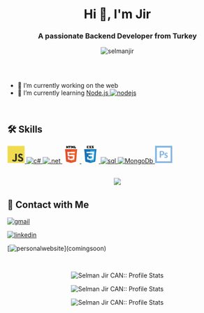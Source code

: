 <h1 align="center">Hi 👋, I'm Jir</h1>
<h3 align="center">A passionate Backend Developer from Turkey</h3>

<p align="center"> <img src="https://komarev.com/ghpvc/?username=selmanjir&label=Profile%20views&color=0e75b6&style=flat" alt="selmanjir" /> </p>

<br><br>
- 🔭 I’m currently working on the web
- 🌱 I’m currently learning <a href="https://nodejs.org/" target="_blank" rel="noreferrer"> Node.js <img src="https://avatars.githubusercontent.com/u/9950313?s=200&v=4" alt="nodejs" width="25" height="25"/> </a>
<br>

## 🛠 Skills

<p align="left">
<a href="https://developer.mozilla.org/en-US/docs/Web/JavaScript" target="_blank" rel="noreferrer"> 
<img src="https://raw.githubusercontent.com/devicons/devicon/master/icons/javascript/javascript-original.svg" alt="javascript" width="40" height="40"/> </a>
</a> <a href="https://docs.microsoft.com/tr-tr/dotnet/csharp/" target="_blank" rel="noreferrer"> 
<img src="https://sametakca.com/wp-content/uploads/2020/12/715px-C_Sharp_logo.png" alt="c#" width="40" height="40"/> </a> 
<a href="https://tr.wikipedia.org/wiki/.NET_Framework" target="_blank" rel="noreferrer"> 
<img src="https://upload.wikimedia.org/wikipedia/commons/thumb/a/a3/.NET_Logo.svg/2048px-.NET_Logo.svg.png" alt=".net" width="40" height="40"/> </a>
<a href="https://www.w3.org/html/" target="_blank" rel="noreferrer"> 
<img src="https://raw.githubusercontent.com/devicons/devicon/master/icons/html5/html5-original-wordmark.svg" alt="html5" width="40" height="40"/> 
<a href="https://www.w3schools.com/css/" target="_blank" rel="noreferrer"> 
<img src="https://raw.githubusercontent.com/devicons/devicon/master/icons/css3/css3-original-wordmark.svg" alt="css3" width="40" height="40"/> </a>
<a href="https://www.microsoft.com/tr-tr/sql-server/sql-server-2019/" target="_blank" rel="noreferrer"> 
<img src="https://cdn.hosting.com.tr/hosting/img/svg/windows/sqlserver.svg" alt="sql" width="40" height="40"/> </a>
<a href="https://www.mongodb.com/cloud/atlas/lp/try2?utm_content=controlhterms&utm_source=google&utm_campaign=gs_emea_turkey_search_core_brand_atlas_desktop&utm_term=mongodb&utm_medium=cpc_paid_search&utm_ad=e&utm_ad_campaign_id=12212624572&adgroup=115749712063&gclid=CjwKCAiAx8KQBhAGEiwAD3EiPyScMUri072CmiKQY6E-tjou6aSiJNDKyyCU2Kqyj0MMHDZY-IrAgBoCthwQAvD_BwE" target="_blank" rel="noreferrer"> 
<img src="https://forenda.com.tr/wp-content/uploads/2020/10/mongodb-logo.png" alt="MongoDb" width="40" height="40"/> </a>  
<a href="https://www.adobe.com/tr/products/photoshop.html?skwcid=AL!3085!3!474170962009!e!!g!!photoshop&mv=search&sdid=LZ32SYVR&ef_id=CjwKCAiAx8KQBhAGEiwAD3EiP6qvENj2MDq3IMz5aQexyTM8Uushro4jCryAvVibMLm177qIa4kuQxoCIVIQAvD_BwE:G:s&s_kwcid=AL!3085!3!474170962009!e!!g!!photoshop!1448694214!55308397806&gclid=CjwKCAiAx8KQBhAGEiwAD3EiP6qvENj2MDq3IMz5aQexyTM8Uushro4jCryAvVibMLm177qIa4kuQxoCIVIQAvD_BwE" target="_blank" rel="noreferrer"> 
<img src="https://raw.githubusercontent.com/devicons/devicon/master/icons/photoshop/photoshop-line.svg" alt="photoshop" width="40" height="40"/> </a>
</p>
<br>
<div  align="center"> <img src="https://github.com/selmanjir/blob/output/github-contribution-grid-snake.svg"></div>

## 🤙 Contact with Me


[![gmail](https://img.shields.io/badge/Gmail-D14836?style=for-the-badge&logo=gmail&logoColor=white)](mailto:cselmanjir@gmail.com)

[![linkedin](https://img.shields.io/badge/LinkedIn-0077B5?style=for-the-badge&logo=linkedin&logoColor=white)](https://www.linkedin.com/in/selman-jir-can-935815201//)

[![personalwebsite](https://img.shields.io/badge/personal_website_(coming_soon)-000000?style=for-the-badge&logo=About.me&logoColor=white)](comingsoon)


<br>

<p align="center"><img src="https://github-readme-stats.vercel.app/api/top-langs/?username=selmanjir&layout=compact&langs_count=12)](https://github.com/anuraghazra/github-readme-stats" alt="Selman Jir CAN:: Profile Stats" /></p>


<p align="center"><img src="https://github-readme-stats.vercel.app/api?username=selmanjir&count_private=true&show_icons=true&theme=synthwave" alt="Selman Jir CAN:: Profile Stats" /></p>


<p align="center"><img src="http://github-readme-streak-stats.herokuapp.com?user=selmanjir&theme=synthwave&date_format=%5BY%20%5DM%20j&background=193549" alt="Selman Jir CAN:: Profile Stats" /></p>

